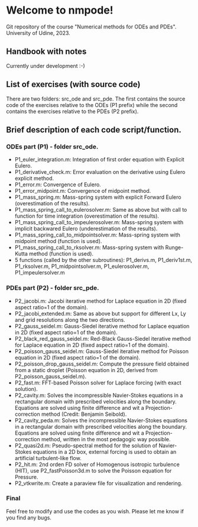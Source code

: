 # Welcome to nmpode!

Git repository of the course "Numerical methods for ODEs and PDEs".
University of Udine, 2023.

## Handbook with notes

Currently under development :-)

## List of exercises (with source code)

There are two folders: src_ode and src_pde. The first contains the source code of the exercises relative to the ODEs (P1 prefix) while the second contains the exercises relative to the PDEs (P2 prefix).

## Brief description of each code script/function.

### ODEs part (P1) - folder src_ode.
- P1_euler_integration.m: Integration of first order equation with Explicit Eulero.
- P1_derivative_check.m:  Error evaluation on the derivative using Eulero explicit method.
- P1_error.m: Convergence of Eulero.
- P1_error_midpoint.m: Convergence of midpoint method.
- P1_mass_spring.m: Mass-spring system with explicit Forward Eulero (overestimation of the results).
- P1_mass_spring_call_to_eulerosolver.m: Same as above but with call to function for time integration (overestimation of the results).
- P1_mass_spring_call_to_impeulerosolver.m: Mass-spring system with implicit backwared Eulero (underestimation of the results).
- P1_mass_spring_call_to_midpointsolver.m: Mass-spring system with midpoint method (function is used).
- P1_mass_spring_call_to_rksolver.m: Mass-spring system with Runge-Kutta method (function is used).
- 5 functions (called by the other subroutines): P1_derivs.m, P1_deriv1st.m, P1_rksolver.m, P1_midpointsolver.m, P1_eulerosolver.m, P1_impeulersolver.m

### PDEs part (P2) - folder src_pde.

- P2_jacobi.m: Jacobi iterative method for Laplace equation in 2D (fixed aspect ratio=1 of the domain).
- P2_jacobi_extended.m: Same as above but support for different Lx, Ly and grid resolutions along the two directions.
- P2_gauss_seidel.m: Gauss-Siedel iterative method for Laplace equation in 2D (fixed aspect ratio=1 of the domain).
- P2_black_red_gauss_seidel.m: Red-Black  Gauss-Siedel iterative method for Laplace equation in 2D (fixed aspect ratio=1 of the domain).
- P2_poisson_gauss_seidel.m:  Gauss-Siedel iterative method for Poisson equation in 2D (fixed aspect ratio=1 of the domain).
- P2_poisson_drop_gauss_seidel.m: Compute the pressure field obtained from a static droplet (Poisson equation in 2D, derived from P2_poisson_gauss_seidel.m).
- P2_fast.m: FFT-based Poisson solver for Laplace forcing (with exact solution). 
- P2_cavity.m: Solves the incompressible Navier-Stokes equations in a rectangular domain with prescribed velocities along the boundary. Equations are solved using finite difference and wit a Projection-correction method (Credit: Benjamin Seibold).
- P2_cavity_peda.m: Solves the incompressible Navier-Stokes equations in a rectangular domain with prescribed velocities along the boundary. Equations are solved using finite difference and wit a Projection-correction method, written in the most pedagogic way possible.
- P2_quasi2d.m: Pseudo-spectral method for the solution of Navier-Stokes equations in a 2D box, external forcing is used to obtain an artificial turbulent-like flow.
- P2_hit.m: 2nd orden FD solver of Homogenous isotropic turbulence (HIT), use P2_fastPoisson3d.m to solve the Poisson equation for Pressure.
- P2_vtkwrite.m: Create a paraview file for visualization and rendering.

### Final 

Feel free to modify and use the codes as you wish. Please let me know if you find any bugs.
